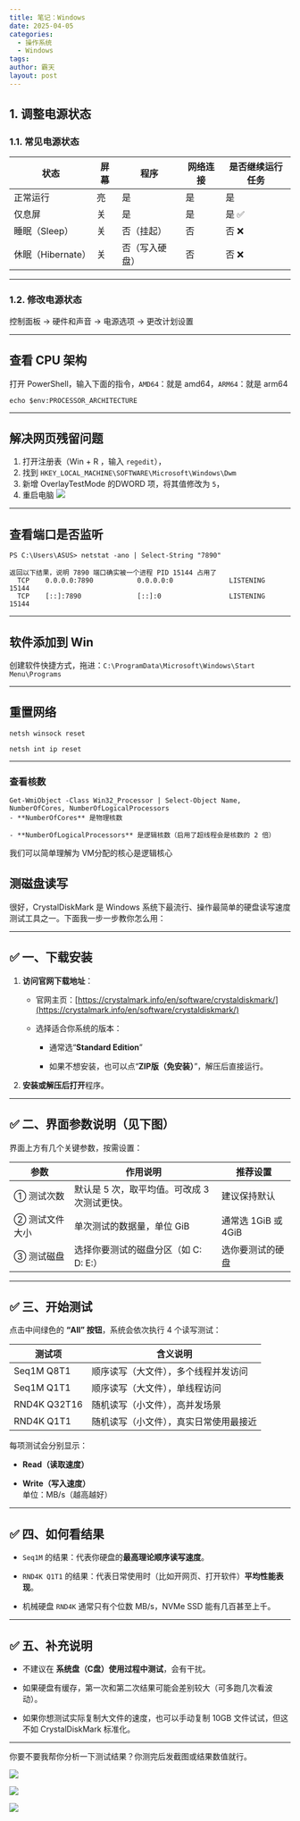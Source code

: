 ```yaml
---
title: 笔记：Windows
date: 2025-04-05
categories:
  - 操作系统
  - Windows
tags: 
author: 霸天
layout: post
---
```

## 1. 调整电源状态

### 1.1. 常见电源状态

|状态|屏幕|程序|网络连接|是否继续运行任务|
|---|---|---|---|---|
|正常运行|亮|是|是|是|
|仅息屏|关|是|是|是 ✅|
|睡眠（Sleep）|关|否（挂起）|否|否 ❌|
|休眠（Hibernate）|关|否（写入硬盘）|否|否 ❌|

---


### 1.2. 修改电源状态

控制面板 → 硬件和声音 → 电源选项 → 更改计划设置
    
---



## 查看 CPU 架构

打开 PowerShell，输入下面的指令，`AMD64`：就是 amd64，`ARM64`：就是 arm64
```
echo $env:PROCESSOR_ARCHITECTURE
```

----


## 解决网页残留问题

1. 打开注册表（Win + R ，输入 `regedit`），
2. 找到 `HKEY_LOCAL_MACHINE\SOFTWARE\Microsoft\Windows\Dwm`
3. 新增 OverlayTestMode 的DWORD 项，将其值修改为 `5`，
4. 重启电脑
![](image-20250503160117848.png)

---


## 查看端口是否监听

```
PS C:\Users\ASUS> netstat -ano | Select-String "7890"

返回以下结果，说明 7890 端口确实被一个进程 PID 15144 占用了
  TCP    0.0.0.0:7890           0.0.0.0:0              LISTENING       15144
  TCP    [::]:7890              [::]:0                 LISTENING       15144
```

---


## 软件添加到 Win 

创建软件快捷方式，拖进：`C:\ProgramData\Microsoft\Windows\Start Menu\Programs`

---


## 重置网络

```
netsh winsock reset

netsh int ip reset
```

---


### 查看核数

```
Get-WmiObject -Class Win32_Processor | Select-Object Name, NumberOfCores, NumberOfLogicalProcessors
- **NumberOfCores** 是物理核数
    
- **NumberOfLogicalProcessors** 是逻辑核数（启用了超线程会是核数的 2 倍）
```
我们可以简单理解为 VM分配的核心是逻辑核心



## 测磁盘读写

很好，CrystalDiskMark 是 Windows 系统下最流行、操作最简单的硬盘读写速度测试工具之一。下面我一步一步教你怎么用：

---

## ✅ 一、下载安装

1. **访问官网下载地址**：
    
    - 官网主页：[https://crystalmark.info/en/software/crystaldiskmark/](https://crystalmark.info/en/software/crystaldiskmark/)
        
    - 选择适合你系统的版本：
        
        - 通常选“**Standard Edition**”
            
        - 如果不想安装，也可以点“**ZIP版（免安装）**”，解压后直接运行。
            
2. **安装或解压后打开**程序。
    

---

## ✅ 二、界面参数说明（见下图）

界面上方有几个关键参数，按需设置：

|参数|作用说明|推荐设置|
|---|---|---|
|① 测试次数|默认是 5 次，取平均值。可改成 3 次测试更快。|建议保持默认|
|② 测试文件大小|单次测试的数据量，单位 GiB|通常选 1GiB 或 4GiB|
|③ 测试磁盘|选择你要测试的磁盘分区（如 C: D: E:）|选你要测试的硬盘|

---

## ✅ 三、开始测试

点击中间绿色的 **“All” 按钮**，系统会依次执行 4 个读写测试：

|测试项|含义说明|
|---|---|
|Seq1M Q8T1|顺序读写（大文件），多个线程并发访问|
|Seq1M Q1T1|顺序读写（大文件），单线程访问|
|RND4K Q32T16|随机读写（小文件），高并发场景|
|RND4K Q1T1|随机读写（小文件），真实日常使用最接近|

每项测试会分别显示：

- **Read（读取速度）**
    
- **Write（写入速度）**  
    单位：MB/s（越高越好）
    

---

## ✅ 四、如何看结果

- `Seq1M` 的结果：代表你硬盘的**最高理论顺序读写速度**。
    
- `RND4K Q1T1` 的结果：代表日常使用时（比如开网页、打开软件）**平均性能表现**。
    
- 机械硬盘 `RND4K` 通常只有个位数 MB/s，NVMe SSD 能有几百甚至上千。
    

---

## ✅ 五、补充说明

- 不建议在 **系统盘（C盘）使用过程中测试**，会有干扰。
    
- 如果硬盘有缓存，第一次和第二次结果可能会差别较大（可多跑几次看波动）。
    
- 如果你想测试实际复制大文件的速度，也可以手动复制 10GB 文件试试，但这不如 CrystalDiskMark 标准化。
    

---

你要不要我帮你分析一下测试结果？你测完后发截图或结果数值就行。



![](image-20250619203524550.png)

![](image-20250619203539052.png)



![](image-20250619203359869.png)